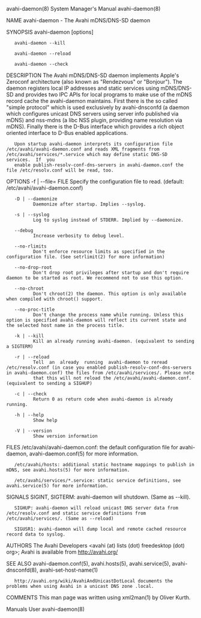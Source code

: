 avahi-daemon(8)                                                                            System Manager's Manual                                                                            avahi-daemon(8)



NAME
       avahi-daemon - The Avahi mDNS/DNS-SD daemon

SYNOPSIS
       avahi-daemon [options]

       avahi-daemon --kill

       avahi-daemon --reload

       avahi-daemon --check

DESCRIPTION
       The  Avahi  mDNS/DNS-SD  daemon  implements Apple's Zeroconf architecture (also known as "Rendezvous" or "Bonjour"). The daemon registers local IP addresses and static services using mDNS/DNS-SD and
       provides two IPC APIs for local programs to make use of the mDNS record cache the avahi-daemon maintains. First there is the so called "simple protocol" which is used exclusively  by  avahi-dnsconfd
       (a  daemon which configures unicast DNS servers using server info published via mDNS) and nss-mdns (a libc NSS plugin, providing name resolution via mDNS). Finally there is the D-Bus interface which
       provides a rich object oriented interface to D-Bus enabled applications.

       Upon startup avahi-daemon interprets its configuration file /etc/avahi/avahi-daemon.conf and reads XML fragments from /etc/avahi/services/*.service which may define static DNS-SD  services.  If  you
       enable publish-resolv-conf-dns-servers in avahi-daemon.conf the file /etc/resolv.conf will be read, too.

OPTIONS
       -f | --file= FILE
              Specify the configuration file to read. (default: /etc/avahi/avahi-daemon.conf)

       -D | --daemonize
              Daemonize after startup. Implies --syslog.

       -s | --syslog
              Log to syslog instead of STDERR. Implied by --daemonize.

       --debug
              Increase verbosity to debug level.

       --no-rlimits
              Don't enforce resource limits as specified in the configuration file. (See setrlimit(2) for more information)

       --no-drop-root
              Don't drop root privileges after startup and don't require daemon to be started as root. We recommend not to use this option.

       --no-chroot
              Don't chroot(2) the daemon. This option is only available when compiled with chroot() support.

       --no-proc-title
              Don't change the process name while running. Unless this option is specified avahi-daemon will reflect its current state and the selected host name in the process title.

       -k | --kill
              Kill an already running avahi-daemon. (equivalent to sending a SIGTERM)

       -r | --reload
              Tell  an  already  running  avahi-daemon to reread /etc/resolv.conf (in case you enabled publish-resolv-conf-dns-servers in avahi-daemon.conf) the files from /etc/avahi/services/. Please note
              that this will not reload the /etc/avahi/avahi-daemon.conf. (equivalent to sending a SIGHUP)

       -c | --check
              Return 0 as return code when avahi-daemon is already running.

       -h | --help
              Show help

       -V | --version
              Show version information

FILES
       /etc/avahi/avahi-daemon.conf: the default configuration file for avahi-daemon, avahi-daemon.conf(5) for more information.

       /etc/avahi/hosts: additional static hostname mappings to publish in mDNS, see avahi.hosts(5) for more information.

       /etc/avahi/services/*.service: static service definitions, see avahi.service(5) for more information.

SIGNALS
       SIGINT, SIGTERM: avahi-daemon will shutdown. (Same as --kill).

       SIGHUP: avahi-daemon will reload unicast DNS server data from /etc/resolv.conf and static service definitions from /etc/avahi/services/. (Same as --reload)

       SIGUSR1: avahi-daemon will dump local and remote cached resource record data to syslog.

AUTHORS
       The Avahi Developers <avahi (at) lists (dot) freedesktop (dot) org>; Avahi is available from http://avahi.org/

SEE ALSO
       avahi-daemon.conf(5), avahi.hosts(5), avahi.service(5), avahi-dnsconfd(8), avahi-set-host-name(1)

       http://avahi.org/wiki/AvahiAndUnicastDotLocal documents the problems when using Avahi in a unicast DNS zone .local.

COMMENTS
       This man page was written using xml2man(1) by Oliver Kurth.



Manuals                                                                                              User                                                                                     avahi-daemon(8)
